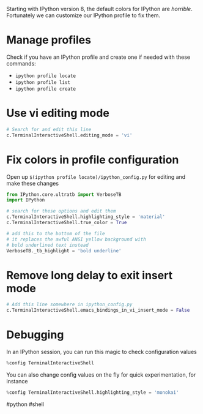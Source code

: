 Starting with IPython version 8, the default colors for IPython are *horrible*. Fortunately we can customize our IPython profile to fix them.

# Manage profiles

Check if you have an IPython profile and create one if needed with these commands:
- `ipython profile locate`
- `ipython profile list`
- `ipython profile create`

# Use vi editing mode
```python
# Search for and edit this line
c.TerminalInteractiveShell.editing_mode = 'vi'
```

# Fix colors in profile configuration

Open up `$(ipython profile locate)/ipython_config.py` for editing and make these changes
```python
from IPython.core.ultratb import VerboseTB
import IPython

# search for these options and edit them
c.TerminalInteractiveShell.highlighting_style = 'material'
c.TerminalInteractiveShell.true_color = True

# add this to the bottom of the file
# it replaces the awful ANSI yellow background with
# bold underlined text instead
VerboseTB._tb_highlight = 'bold underline'
```

# Remove long delay to exit insert mode
```python
# Add this line somewhere in ipython_config.py
c.TerminalInteractiveShell.emacs_bindings_in_vi_insert_mode = False
```

# Debugging

In an IPython session, you can run this magic to check configuration values
```python
%config TerminalInteractiveShell
```

You can also change config values on the fly for quick experimentation, for instance
```python
%config TerminalInteractiveShell.highlighting_style = 'monokai'
```

#python #shell